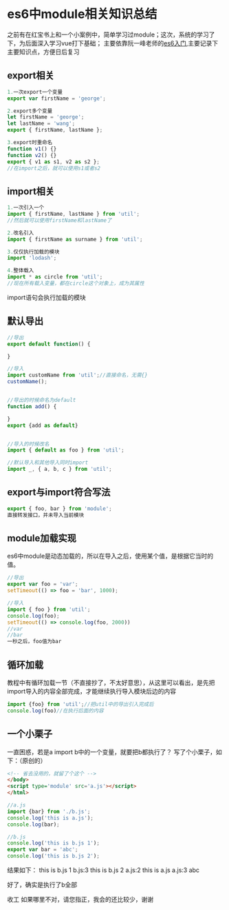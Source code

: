 # es6中module相关知识总结
之前有在红宝书上和一个小案例中，简单学习过module；这次，系统的学习了下，为后面深入学习vue打下基础；
主要依靠阮一峰老师的[es6入门](https://www.bookstack.cn/read/es6-3rd/docs-module.md),主要记录下主要知识点，方便日后复习

## export相关
```js
1.一次export一个变量
export var firstName = 'george';

2.export多个变量
let firstName = 'george';
let lastName = 'wang';
export { firstName, lastName };

3.export时重命名
function v1() {}
function v2() {}
export { v1 as s1, v2 as s2 };
//在import之后，就可以使用s1或者s2

```

## import相关
```js
1.一次引入一个
import { firstName, lastName } from 'util';
//然后就可以使用firstName和lastName了

2.改名引入
import { firstName as surname } from 'util';

3.仅仅执行加载的模块
import 'lodash';

4.整体载入
import * as circle from 'util';
//现在所有载入变量，都在circle这个对象上，成为其属性
```
import语句会执行加载的模块


## 默认导出
```js
//导出
export default function() {

}

//导入
import customName from 'util';//直接命名，无需{}
customName();


//导出的时候命名为default
function add() {

}
export {add as default}


//导入的时候改名
import { default as foo } from 'util';

//默认导入和其他导入同时import
import _, { a, b, c } from 'util'; 
```

## export与import符合写法
```js
export { foo, bar } from 'module';
直接转发接口，并未导入当前模块
```

## module加载实现
es6中module是动态加载的，所以在导入之后，使用某个值，是根据它当时的值。
```js
//导出
export var foo = 'var';
setTimeout(() => foo = 'bar', 1000);

//导入
import { foo } from 'util';
console.log(foo);
setTimeout(() => console.log(foo, 2000))
//var
//bar
一秒之后，foo值为bar
```

## 循环加载
教程中有循环加载一节（不直接抄了，不太好意思），从这里可以看出，是先把import导入的内容全部完成，才能继续执行导入模块后边的内容
```js
import {foo} from 'util';//把util中的导出引入完成后
console.log(foo)//在执行后面的内容
```

## 一个小栗子
一直困惑，若是a import b中的一个变量，就要把b都执行了？
写了个小栗子，如下：（原创的）
```html
<!-- 省去没用的，就留了个这个 -->
</body>
<script type='module' src='a.js'></script>
</html>
```

```js
//a.js
import {bar} from './b.js';
console.log('this is a.js');
console.log(bar);
```

```js
//b.js
console.log('this is b.js 1');
export var bar = 'abc';
console.log('this is b.js 2');
```

结果如下：
this is b.js 1
b.js:3 this is b.js 2
a.js:2 this is a.js
a.js:3 abc

好了，确实是执行了b全部


收工
如果哪里不对，请您指正，我会的还比较少，谢谢

